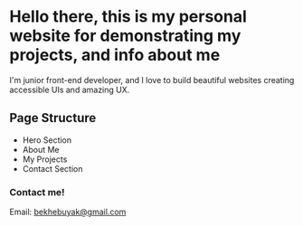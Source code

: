 # Hello there, this is my personal website for demonstrating my projects, and info about me

I'm junior front-end developer, and I love to build beautiful websites creating accessible UIs and amazing UX.

## Page Structure

- Hero Section
- About Me
- My Projects
- Contact Section

### Contact me!

Email: bekhebuyak@gmail.com
